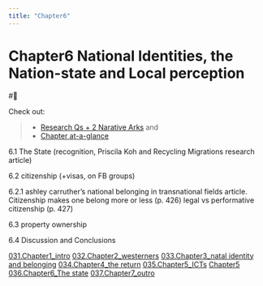 ```yaml
---
title: "Chapter6"
---
```


# **Chapter6** National Identities, the Nation-state and Local perception
#🌱 

Check out:
> - [Research Qs + 2 Narative Arks](000.Chapters/010.Two%20Narative%20Arcs%20+%20Research%20Qs.md) and
> - [Chapter at-a-glance](000.Chapters/030.Chapters%20at-a-glance.md)


6.1 The State (recognition, Priscila Koh and Recycling Migrations research article)

6.2 citizenship (+visas, on FB groups)

 6.2.1 ashley carruther’s national belonging in transnational fields article. Citizenship makes one belong more or less (p. 426) legal vs performative citizenship (p. 427)

6.3 property ownership

6.4 Discussion and Conclusions

[031.Chapter1_intro](000.Chapters/031.Chapter1_intro.md)
[032.Chapter2_westerners](000.Chapters/032.Chapter2_westerners.md)
[033.Chapter3_natal identity and belonging](000.Chapters/033.Chapter3_natal%20identity%20and%20belonging.md)
[034.Chapter4_the return](000.Chapters/034.Chapter4_the%20return.md)
[035.Chapter5_ICTs](000.Chapters/035.Chapter5_ICTs.md)
[Chapter5](000.Chapters/Chapter5.md)
[036.Chapter6_The state](000.Chapters/036.Chapter6_The%20state.md)
[037.Chapter7_outro](000.Chapters/037.Chapter7_outro.md)